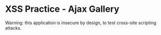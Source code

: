 XSS Practice - Ajax Gallery
================
Warning: this application is insecure by design, to test cross-site scripting attacks.